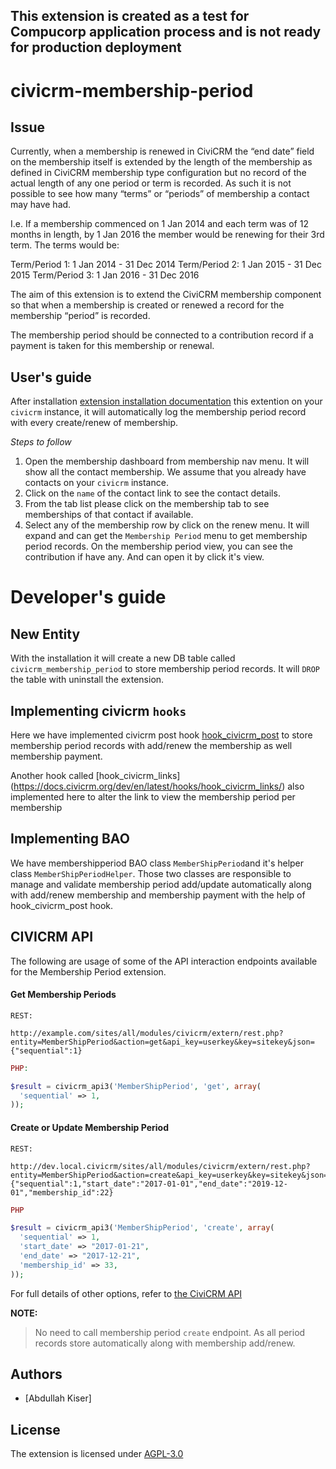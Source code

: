 ## This extension is created as a test for Compucorp application process and is not ready for production deployment

# civicrm-membership-period

## Issue

Currently, when a membership is renewed in CiviCRM the “end date” field on the membership itself is extended by the length of the membership as defined in CiviCRM membership type configuration but no record of the actual length of any one period or term is recorded. As such it is not possible to see how many “terms” or “periods” of membership a contact may have had. 

I.e. If a membership commenced on 1 Jan 2014 and each term was of 12 months in length, by 1 Jan 2016 the member would be renewing for their 3rd term. The terms would be:

Term/Period 1: 1 Jan 2014 - 31 Dec 2014
Term/Period 2: 1 Jan 2015 - 31 Dec 2015
Term/Period 3: 1 Jan 2016 - 31 Dec 2016

The aim of this extension is to extend the CiviCRM membership component so that when a membership is created or renewed a record for the membership “period” is recorded. 

The membership period should be connected to a contribution record if a payment is taken for this membership or renewal.

## User's guide 

After installation [extension installation
documentation](https://docs.civicrm.org/user/en/latest/introduction/extensions/#installing-extensions) this extention on your `civicrm` instance, it will automatically log the membership period record with every create/renew of membership.

*Steps to follow*
1. Open the membership dashboard from membership nav menu. It will show all the contact membership. 
We assume that you already have contacts on your `civicrm` instance.
2. Click on the `name` of the contact link to see the contact details.
3. From the tab list please click on the membership tab to see memberships of that contact if available. 
4. Select any of the membership row by click on the renew menu. 
It will expand and can get the `Membership Period` menu to get membership period records. On the membership period view, you can see 
the contribution if have any. And can open it by click it's view.  


# Developer's guide

## New Entity

With the installation it will create a new DB table called `civicrm_membership_period` to store membership period records. 
It will `DROP` the table with uninstall the extension.

## Implementing civicrm `hooks`

Here we have implemented civicrm post hook [hook_civicrm_post](https://docs.civicrm.org/dev/en/latest/hooks/hook_civicrm_post/) to store
membership period records with add/renew the membership as well membership payment.

Another hook called [hook_civicrm_links] (https://docs.civicrm.org/dev/en/latest/hooks/hook_civicrm_links/) also implemented here to alter the link to view the membership period per membership

## Implementing BAO

We have membershipperiod BAO class `MemberShipPeriod`and it's  helper class `MemberShipPeriodHelper`. Those two classes are responsible
to manage and validate membership period add/update automatically along with add/renew membership and membership payment with the help of hook_civicrm_post hook.

## CIVICRM API

The following are usage of some of the API interaction endpoints available for the 
Membership Period extension.

#### Get Membership Periods

```text
REST:

http://example.com/sites/all/modules/civicrm/extern/rest.php?entity=MemberShipPeriod&action=get&api_key=userkey&key=sitekey&json={"sequential":1}
```

```php
PHP: 

$result = civicrm_api3('MemberShipPeriod', 'get', array(
  'sequential' => 1,
));
```
#### Create or Update Membership Period
```text
REST:

http://dev.local.civicrm/sites/all/modules/civicrm/extern/rest.php?entity=MemberShipPeriod&action=create&api_key=userkey&key=sitekey&json={"sequential":1,"start_date":"2017-01-01","end_date":"2019-12-01","membership_id":22}
```

```php
PHP

$result = civicrm_api3('MemberShipPeriod', 'create', array(
  'sequential' => 1,
  'start_date' => "2017-01-21",
  'end_date' => "2017-12-21",
  'membership_id' => 33,
));
```

For full details of other options, refer to [the CiviCRM API](https://docs.civicrm.org/dev/en/latest/api/)

**NOTE:**
>No need to call membership period `create` endpoint. As all period records store automatically along with membership add/renew.

## Authors
- [Abdullah Kiser]

## License
The extension is licensed under [AGPL-3.0](LICENSE.txt)
